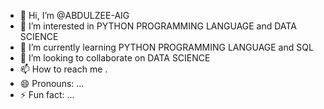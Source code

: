 - 👋 Hi, I’m @ABDULZEE-AIG
- 👀 I’m interested in PYTHON PROGRAMMING LANGUAGE and DATA SCIENCE
- 🌱 I’m currently learning PYTHON PROGRAMMING LANGUAGE and SQL
- 💞️ I’m looking to collaborate on DATA SCIENCE
- 📫 How to reach me .
- 😄 Pronouns: ...
- ⚡ Fun fact: ...

<!---
ABDULZEE-AIG/ABDULZEE-AIG is a ✨ special ✨ repository because its `README.md` (this file) appears on your GitHub profile.
You can click the Preview link to take a look at your changes.
--->
